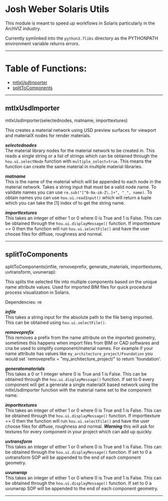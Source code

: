# Josh Weber Solaris Utils

This module is meant to speed up workflows in Solaris particularly in the ArchVIZ industry.

Currently symlinked into the `python3.7libs` directory as the PYTHONPATH environment variable returns errors.

---

# Table of Functions:
- [mtlxUsdImporter](#mtlxUsdImporter)
- [splitToComponents](#splitToComponents)

---

## mtlxUsdImporter

mtlxUsdImporter(selectednodes, matname, importtextures)

This creates a material network using USD preview surfaces for viewport and materialX nodes for render materials. 

***selectednodes***         
The material library nodes for the material network to be created in. This reads a single string or a list of strings which can be obtained through the `hou.ui.selectNode` function with `multiple_select=true`. This means the function can create the same material in multiple material libraries.

***matname***   
This is the name of the material which will be appended to each node in the material network. Takes a string input that must be a valid node name. To validate names you can use `re.sub("[^0-9a-zA-Z\.]+", "_", name)`. To obtain names you can use `hou.ui.readInput()` which will return a tuple which you can take the [1] index of to get the string name. 

***importtextures***    
This takes an integer of either 1 or 0 where 0 is True and 1 is False. This can be obtained through the `hou.ui.displayMessage()` function. If importtexture == 0 then the function will run `hou.ui.selectFile()` and have the user choose files for diffuse, roughness and normal. 

---

## splitToComponents

splitToComponents(infile, removeprefix, generate_materials, importtextures, uvtransform, uvunwrap):

This splits the selected file into multiple components based on the unique name attribute values. Used for imported BIM files for quick procedural process visualization in Solaris. 

Dependencies: re

***infile***             
This takes a string input for the absolute path to the file being imported. This can be obtained using `hou.ui.selectFile()`.

***removeprefix***            
This removes a prefix from the name attribute on the imported geometry, sometimes this happens when import files from BIM or CAD softwares and cna be used to simplify component/material names. For example if your name attribute has values like `my_architecture_project/Foundation` you would set `removeprefix = "my_architecture_project/" to return 'foundation'.

***generatematerials***                     
This takes a 0 or 1 integer where 0 is True and 1 is False. This can be obtained through the `hou.ui.displayMessage()` function. If set to 0 every component will get a generate a single materialX based network using the mtlxUsdImporter function with the material name set to the component name. 

***importtextures***            
This takes an integer of either 1 or 0 where 0 is True and 1 is False. This can be obtained through the `hou.ui.displayMessage()` function. If importtexture == 0 then the function will run `hou.ui.selectFile()` and have the user choose files for diffuse, roughness and normal. ***Warning*** this will ask for textures for every component in your project which can add up quickly.

***uvtransform***           
This takes an integer of either 1 or 0 where 0 is True and 1 is False. This can be obtained through the `hou.ui.displayMessage()` function. If set to 0 a uvtransform SOP will be appended to the end of each component geometry.

***uvunwrap***            
This takes an integer of either 1 or 0 where 0 is True and 1 is False. This can be obtained through the `hou.ui.displayMessage()` function. If set to 0 a uvunwrap SOP will be appended to the end of each component geometry.

---
